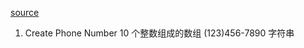 [source](https://juejin.im/post/5acc2cbef265da239612b508)

1. Create Phone Number
10 个整数组成的数组 (123)456-7890  字符串
